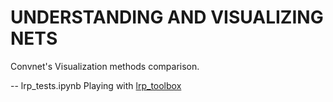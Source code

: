 UNDERSTANDING AND VISUALIZING NETS
==================================
Convnet's Visualization methods comparison.

-- lrp_tests.ipynb
Playing with [lrp_toolbox](https://github.com/sebastian-lapuschkin/lrp_toolbox)
